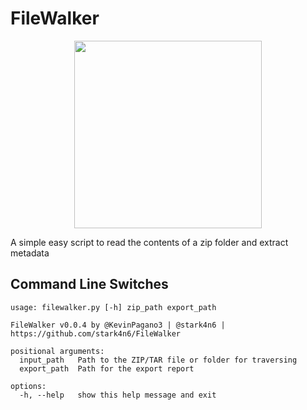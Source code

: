 # FileWalker

<p align="center">
<img src="https://github.com/stark4n6/FileWalker/blob/main/filewalker_logo.png" width="300" height="300">
</p>
A simple easy script to read the contents of a zip folder and extract metadata

## Command Line Switches
```
usage: filewalker.py [-h] zip_path export_path

FileWalker v0.0.4 by @KevinPagano3 | @stark4n6 | https://github.com/stark4n6/FileWalker

positional arguments:
  input_path   Path to the ZIP/TAR file or folder for traversing
  export_path  Path for the export report

options:
  -h, --help   show this help message and exit
```
